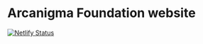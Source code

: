 # Arcanigma Foundation website

[![Netlify Status](https://api.netlify.com/api/v1/badges/344fe059-bcb9-4bac-8b10-1e418cd2f1de/deploy-status)](https://app.netlify.com/sites/arcanigma/deploys)
